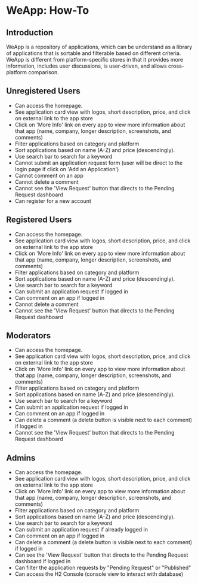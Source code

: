 # WeApp: How-To

## Introduction 

WeApp is a repository of applications, which can be understand as a library of applications that is sortable and filterable based on different criteria. 
WeApp is different from platform-specific stores in that it provides more information, includes user discussions, is user-driven, and allows cross-platform comparison.

## Unregistered Users 

- Can access the homepage. 
- See application card view with logos, short description, price, and click on external link to the app store 
- Click on 'More Info' link on every app to view more information about that app (name, company, longer description, screenshots, and comments) 
- Filter applications based on category and platform 
- Sort applications based on name (A-Z) and price (descendingly). 
- Use search bar to search for a keyword 
- Cannot submit an application request form (user will be direct to the login page if click on 'Add an Application') 
- Cannot comment on an app 
- Cannot delete a comment 
- Cannot see the 'View Request' button that directs to the Pending Request dashboard 
- Can register for a new account 


## Registered Users 
- Can access the homepage. 
- See application card view with logos, short description, price, and click on external link to the app store 
- Click on 'More Info' link on every app to view more information about that app (name, company, longer description, screenshots, and comments) 
- Filter applications based on category and platform 
- Sort applications based on name (A-Z) and price (descendingly). 
- Use search bar to search for a keyword 
- Can submit an application request if logged in 
- Can comment on an app if logged in 
- Cannot delete a comment 
- Cannot see the 'View Request' button that directs to the Pending Request dashboard 

## Moderators
- Can access the homepage. 
- See application card view with logos, short description, price, and click on external link to the app store 
- Click on 'More Info' link on every app to view more information about that app (name, company, longer description, screenshots, and comments) 
- Filter applications based on category and platform 
- Sort applications based on name (A-Z) and price (descendingly). 
- Use search bar to search for a keyword 
- Can submit an application request if logged in 
- Can comment on an app if logged in 
- Can delete a comment (a delete button is visible next to each comment) if logged in 
- Cannot see the 'View Request' button that directs to the Pending Request dashboard 

## Admins 
- Can access the homepage. 
- See application card view with logos, short description, price, and click on external link to the app store 
- Click on 'More Info' link on every app to view more information about that app (name, company, longer description, screenshots, and comments) 
- Filter applications based on category and platform 
- Sort applications based on name (A-Z) and price (descendingly). 
- Use search bar to search for a keyword 
- Can submit an application request if already logged in 
- Can comment on an app if logged in 
- Can delete a comment (a delete button is visible next to each comment) if logged in 
- Can see the 'View Request' button that directs to the Pending Request dashboard if logged in 
- Can filter the application requests by "Pending Request" or "Published" 
- Can access the H2 Console (console view to interact with database) 

